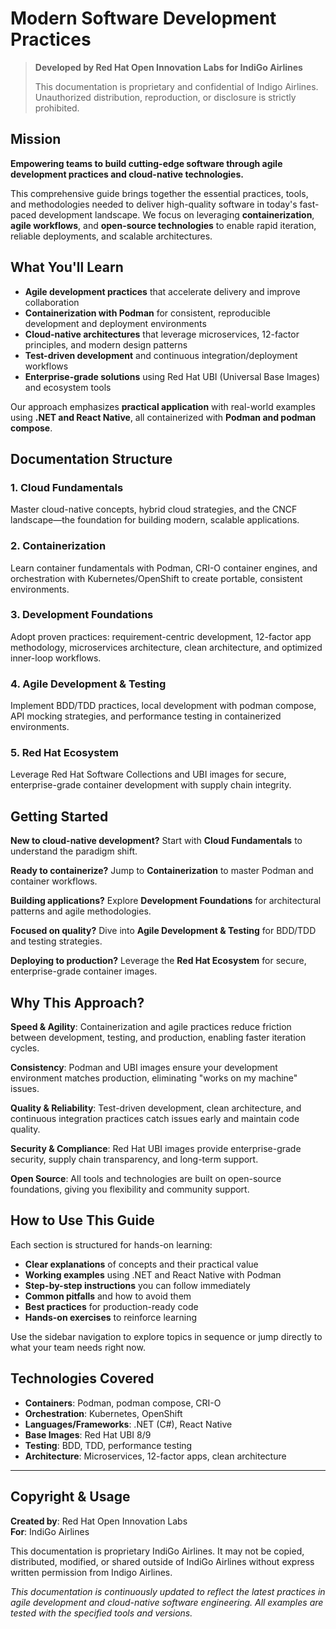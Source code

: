 # Modern Software Development Practices

> **Developed by Red Hat Open Innovation Labs for IndiGo Airlines**
>
> This documentation is proprietary and confidential of Indigo Airlines. Unauthorized distribution, reproduction, or disclosure is strictly prohibited.

## Mission

**Empowering teams to build cutting-edge software through agile development practices and cloud-native technologies.**

This comprehensive guide brings together the essential practices, tools, and methodologies needed to deliver high-quality software in today's fast-paced development landscape. We focus on leveraging **containerization**, **agile workflows**, and **open-source technologies** to enable rapid iteration, reliable deployments, and scalable architectures.

## What You'll Learn

- **Agile development practices** that accelerate delivery and improve collaboration
- **Containerization with Podman** for consistent, reproducible development and deployment environments
- **Cloud-native architectures** that leverage microservices, 12-factor principles, and modern design patterns
- **Test-driven development** and continuous integration/deployment workflows
- **Enterprise-grade solutions** using Red Hat UBI (Universal Base Images) and ecosystem tools

Our approach emphasizes **practical application** with real-world examples using **.NET and React Native**, all containerized with **Podman and podman compose**.

## Documentation Structure

### 1. Cloud Fundamentals
Master cloud-native concepts, hybrid cloud strategies, and the CNCF landscape—the foundation for building modern, scalable applications.

### 2. Containerization
Learn container fundamentals with Podman, CRI-O container engines, and orchestration with Kubernetes/OpenShift to create portable, consistent environments.

### 3. Development Foundations
Adopt proven practices: requirement-centric development, 12-factor app methodology, microservices architecture, clean architecture, and optimized inner-loop workflows.

### 4. Agile Development & Testing
Implement BDD/TDD practices, local development with podman compose, API mocking strategies, and performance testing in containerized environments.

### 5. Red Hat Ecosystem
Leverage Red Hat Software Collections and UBI images for secure, enterprise-grade container development with supply chain integrity.

## Getting Started

**New to cloud-native development?** Start with **Cloud Fundamentals** to understand the paradigm shift.

**Ready to containerize?** Jump to **Containerization** to master Podman and container workflows.

**Building applications?** Explore **Development Foundations** for architectural patterns and agile methodologies.

**Focused on quality?** Dive into **Agile Development & Testing** for BDD/TDD and testing strategies.

**Deploying to production?** Leverage the **Red Hat Ecosystem** for secure, enterprise-grade container images.

## Why This Approach?

**Speed & Agility**: Containerization and agile practices reduce friction between development, testing, and production, enabling faster iteration cycles.

**Consistency**: Podman and UBI images ensure your development environment matches production, eliminating "works on my machine" issues.

**Quality & Reliability**: Test-driven development, clean architecture, and continuous integration practices catch issues early and maintain code quality.

**Security & Compliance**: Red Hat UBI images provide enterprise-grade security, supply chain transparency, and long-term support.

**Open Source**: All tools and technologies are built on open-source foundations, giving you flexibility and community support.

## How to Use This Guide

Each section is structured for hands-on learning:
- **Clear explanations** of concepts and their practical value
- **Working examples** using .NET and React Native with Podman
- **Step-by-step instructions** you can follow immediately
- **Common pitfalls** and how to avoid them
- **Best practices** for production-ready code
- **Hands-on exercises** to reinforce learning

Use the sidebar navigation to explore topics in sequence or jump directly to what your team needs right now.

## Technologies Covered

- **Containers**: Podman, podman compose, CRI-O
- **Orchestration**: Kubernetes, OpenShift
- **Languages/Frameworks**: .NET (C#), React Native
- **Base Images**: Red Hat UBI 8/9
- **Testing**: BDD, TDD, performance testing
- **Architecture**: Microservices, 12-factor apps, clean architecture

---

## Copyright & Usage

**Created by**: Red Hat Open Innovation Labs  
**For**: IndiGo Airlines  

This documentation is proprietary IndiGo Airlines. It may not be copied, distributed, modified, or shared outside of IndiGo Airlines without express written permission from Indigo Airlines.

*This documentation is continuously updated to reflect the latest practices in agile development and cloud-native software engineering. All examples are tested with the specified tools and versions.*